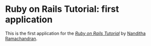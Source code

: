 # Ruby on Rails Tutorial: first application

This is the first application for the
[*Ruby on Rails Tutorial*](http://railstutorial.org/)
by [Nanditha Ramachandran](http://github.com/nkr6).